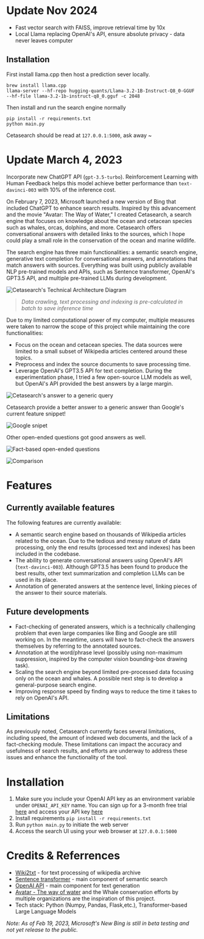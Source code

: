 # Update Nov 2024

- Fast vector search with FAISS, improve retrieval time by 10x
- Local Llama replacing OpenAI's API, ensure absolute privacy - data never leaves computer

## Installation
First install llama.cpp then host a prediction sever locally.

```
brew install llama.cpp
llama-server --hf-repo hugging-quants/Llama-3.2-1B-Instruct-Q8_0-GGUF --hf-file llama-3.2-1b-instruct-q8_0.gguf -c 2048
```

Then install and run the search engine normally
```
pip install -r requirements.txt
python main.py
```
Cetasearch should be read at `127.0.0.1:5000`, ask away ~

# Update March 4, 2023

Incorporate new ChatGPT API (`gpt-3.5-turbo`). Reinforcement Learning with Human Feedback helps this model achieve better performance than `text-davinci-003` with 10% of the inference cost.

On February 7, 2023, Microsoft launched a new version of Bing that included ChatGPT to enhance search results. Inspired by this advancement and the movie "Avatar: The Way of Water," I created Cetasearch, a search engine that focuses on knowledge about the ocean and cetacean species such as whales, orcas, dolphins, and more. Cetasearch offers conversational answers with detailed links to the sources, which I hope could play a small role in the conservation of the ocean and marine wildlife.

The search engine has three main functionalities: a semantic search engine, generative text completion for conversational answers, and annotations that match answers with sources. Everything was built using publicly available NLP pre-trained models and APIs, such as Sentence transformer, OpenAI's GPT3.5 API, and multiple pre-trained LLMs during development.

![Cetasearch's Technical Architecture Diagram](./static/images/Cetasearch_TAD.png)

> *Data crawling, text processing and indexing is pre-calculated in batch to save inference time*

Due to my limited computational power of my computer, multiple measures were taken to narrow the scope of this project while maintaining the core functionalities:

- Focus on the ocean and cetacean species. The data sources were limited to a small subset of Wikipedia articles centered around these topics.
- Preprocess and index the source documents to save processing time.
- Leverage OpenAI's GPT3.5 API for text completion. During the experimentation phase, I tried a few open-source LLM models as well, but OpenAI's API provided the best answers by a large margin.

![Cetasearch's answer to a generic query](./static/images/how-help-protecting-whales.jpeg)

Cetasearch provide a better answer to a generic answer than Google's current feature snippet!

![Google snipet](./static/images/whale-protection-google-snipet.jpeg)

Other open-ended questions got good answers as well.

![Fact-based open-ended questions](./static/images/dolphin-interesting-facts.jpeg)

![Comparison](./static/images/itelligence-comparison.jpeg)

# Features

## Currently available features

The following features are currently available:

- A semantic search engine based on thousands of Wikipedia articles related to the ocean. Due to the tedious and messy nature of data processing, only the end results (processed text and indexes) has been included in the codebase.
- The ability to generate conversational answers using OpenAI's API (`text-davinci-003`). Although GPT3.5 has been found to produce the best results, other text summarization and completion LLMs can be used in its place.
- Annotation of generated answers at the sentence level, linking pieces of the answer to their source materials.

## Future developments

- Fact-checking of generated answers, which is a technically challenging problem that even large companies like Bing and Google are still working on. In the meantime, users will have to fact-check the answers themselves by referring to the annotated sources.
- Annotation at the word/phrase level (possibly using non-maximum suppression, inspired by the computer vision bounding-box drawing task).
- Scaling the search engine beyond limited pre-processed data focusing only on the ocean and whales. A possible next step is to develop a general-purpose search engine.
- Improving response speed by finding ways to reduce the time it takes to rely on OpenAI's API.

## Limitations

As previously noted, Cetasearch currently faces several limitations, including speed, the amount of indexed web documents, and the lack of a fact-checking module. These limitations can impact the accuracy and usefulness of search results, and efforts are underway to address these issues and enhance the functionality of the tool.

# Installation

1. Make sure you include your OpenAI API key as an environment variable under `OPENAI_API_KEY` name. You can sign up for a 3-month free trial [here](https://openai.com/api/pricing/) and access your API key [here](https://help.openai.com/en/articles/4936850-where-do-i-find-my-secret-api-key)
2. Install requirements `pip install -r requirements.txt`
3. Run `python main.py` to initiate the web server
4. Access the search UI using your web browser at `127.0.0.1:5000`

# Credits & Referrences

- [Wiki2txt](https://github.com/david-smejkal/wiki2txt) - for text processing of wikipedia archive
- [Sentence transformer](https://huggingface.co/sentence-transformers/multi-qa-distilbert-cos-v1) - main component of semantic search
- [OpenAI API](https://openai.com/api/) - main component for text generation
- [Avatar - The way of water](https://www.avatar.com/) and the Whale conservation efforts by multiple organizations are the inspiration of this project.
- Tech stack: Python (Numpy, Pandas, Flask,etc.), Transformer-based Large Language Models

*Note: As of Feb 19, 2023, Microsoft's New Bing is still in beta testing and not yet release to the public.*
